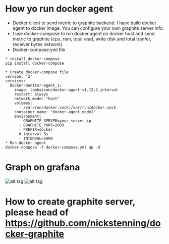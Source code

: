 # How yo run docker agent
* Docker client to send metric to graphite backend. I have build docker agent to docker image. You can configure your own graphite server info.
* I use docker-compose to run docker agent on docker host and send metric to graphite (cpu, ram, total read, write disk and total tranfer, receiver bytes network)
* Docker-compose.yml file
```
* install docker-compose
pip install docker-compose

* Create docker-compose file
version: '2'
services:
  docker-monitor-agent_1:
    image: lamhaison/docker-agent:v1.12.3_interval
    restart: always
    network_mode: "host"
    volumes:
      - /var/run/docker.sock:/var/run/docker.sock
    container_name: "docker-agent_node1"
    environment:
      - GRAPHITE_SERVER=your_server_ip
      - GRAPHITE_PORT=2003
      - PREFIX=docker
      # interval 5s
      - INTERVAL=5000      
* Run docker agent
docker-compose -f docker-compose.yml up -d
```



# Graph on grafana
![alt tag](https://github.com/lamhaison/docker-monitor-agent/blob/master/Screenshot_20170226_161901.png)
![alt tag](https://github.com/lamhaison/docker-monitor-agent/blob/master/Screenshot_20170226_162239.png)


# How to create graphite server, please head of https://github.com/nickstenning/docker-graphite
